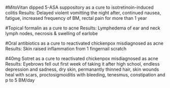 #MitoVitan dipped 5-ASA suppository as a cure to isotretinoin-induced colitis
Results: Delayed violent vomitting the night after, continued nausea, fatigue, increased frequency of BM, rectal pain for more than 1 year

#Topical formalin as a cure to acne
Results: Lymphedema of ear and neck lymph nodes, necrosis & swelling of earlobe

#Oral antibiotics as a cure to reactivated chickenpox misdiagnosed as acne
Results: Skin raised inflammation from 1 fingernail scratch 

#40mg Sotret as a cure to reactivated chickenpox misdiagnosed as acne
Results: Eyebrows fell out first week of taking it after high school, endless depression and sadness, dry skin, permanantly thinned hair, skin wounds heal with scars, proctosigmoiditis with bleeding, tenesmus, constipation and p to 5 BM/day

